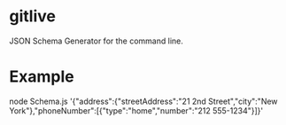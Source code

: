 gitlive
=======

JSON Schema Generator for the command line.


Example
=======

node Schema.js '{"address":{"streetAddress":"21 2nd Street","city":"New York"},"phoneNumber":[{"type":"home","number":"212 555-1234"}]}'